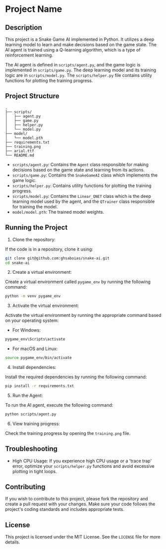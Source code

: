 # Project Name

## Description

This project is a Snake Game AI implemented in Python. It utilizes a deep learning model to learn and make decisions based on the game state. The AI agent is trained using a Q-learning algorithm, which is a type of reinforcement learning.

The AI agent is defined in `scripts/agent.py`, and the game logic is implemented in `scripts/game.py`. The deep learning model and its training logic are in `scripts/model.py`. The `scripts/helper.py` file contains utility functions for plotting the training progress.

## Project Structure

```
.
├── scripts/
│   ├── agent.py
│   ├── game.py
│   ├── helper.py
│   └── model.py
├── model/
│   └── model.pth
├── requirements.txt
├── training.png
├── arial.ttf
└── README.md
```

- `scripts/agent.py`: Contains the `Agent` class responsible for making decisions based on the game state and learning from its actions.
- `scripts/game.py`: Contains the `SnakeGameAI` class which implements the game logic.
- `scripts/helper.py`: Contains utility functions for plotting the training progress.
- `scripts/model.py`: Contains the `Linear_QNET` class which is the deep learning model used by the agent, and the `QTrainer` class responsible for training the model.
- `model/model.pth`: The trained model weights.

## Running the Project

1. Clone the repository:

If the code is in a repository, clone it using:

```bash
git clone git@github.com:ghsaboias/snake-ai.git
cd snake-ai
```

2. Create a virtual environment:

Create a virtual environment called `pygame_env` by running the following command:

```bash
python -m venv pygame_env
```

3. Activate the virtual environment:

Activate the virtual environment by running the appropriate command based on your operating system:

- For Windows:

```bash
pygame_env\Scripts\activate
```

- For macOS and Linux:

```bash
source pygame_env/bin/activate
```

4. Install dependencies:

Install the required dependencies by running the following command:

```bash
pip install -r requirements.txt
```

5. Run the Agent:

To run the AI agent, execute the following command:

```bash
python scripts/agent.py
```

6. View training progress:

Check the training progress by opening the `training.png` file.

## Troubleshooting

- High CPU Usage: If you experience high CPU usage or a 'trace trap' error, optimize your `scripts/helper.py` functions and avoid excessive plotting in tight loops.

## Contributing

If you wish to contribute to this project, please fork the repository and create a pull request with your changes. Make sure your code follows the project's coding standards and includes appropriate tests.

## License

This project is licensed under the MIT License. See the `LICENSE` file for more details.
